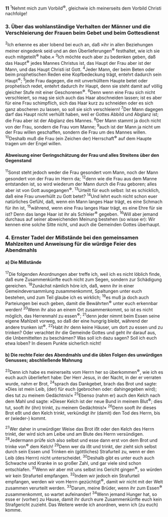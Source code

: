 __11__
<sup>1</sup>Nehmt mich zum Vorbild<sup title="4,16">&#x2732;</sup>, gleichwie ich meinerseits dem Vorbild Christi nachfolge!

### 3. Über das wohlanständige Verhalten der Männer und die Verschleierung der Frauen beim Gebet und beim Gottesdienst

<sup>2</sup>Ich erkenne es aber lobend bei euch an, daß »ihr in allen Beziehungen meiner eingedenk seid und an den Überlieferungen<sup title="oder: Weisungen">&#x2732;</sup> festhaltet, wie ich sie euch mitgeteilt<sup title="oder: übergeben">&#x2732;</sup> habe.«
<sup>3</sup>Ich möchte euch aber zu bedenken geben, daß das Haupt<sup title="= Oberhaupt">&#x2732;</sup> jedes Mannes Christus ist, das Haupt der Frau aber ist der Mann, und das Haupt Christi ist Gott.
<sup>4</sup>Jeder Mann, der beim Beten oder beim prophetischen Reden eine Kopfbedeckung trägt, entehrt dadurch sein Haupt<sup title="= Oberhaupt">&#x2732;</sup>;
<sup>5</sup>jede Frau dagegen, die mit unverhülltem Haupte betet oder prophetisch redet, entehrt dadurch ihr Haupt, denn sie steht damit auf völlig gleicher Stufe mit einer Geschorenen<sup title="= öffentlichen Dirne">&#x2732;</sup>.
<sup>6</sup>Denn wenn eine Frau sich nicht verschleiert, so mag sie sich auch das Haar abschneiden lassen; ist es aber für eine Frau schimpflich, sich das Haar kurz zu schneiden oder es sich ganz abscheren zu lassen, so soll sie sich verschleiern!
<sup>7</sup>Der Mann dagegen darf das Haupt nicht verhüllt haben, weil er Gottes Abbild und Abglanz ist; die Frau aber ist der Abglanz des Mannes.
<sup>8</sup>Der Mann stammt ja doch nicht von der Frau, sondern die Frau vom Manne;
<sup>9</sup>auch ist der Mann ja nicht um der Frau willen geschaffen, sondern die Frau um des Mannes willen.
<sup>10</sup>Deshalb muß die Frau (ein Zeichen der) Herrschaft<sup title="d.h. der Vollmacht des Mannes über sie">&#x2732;</sup> auf dem Haupte tragen um der Engel willen.

#### Abweisung einer Geringschätzung der Frau und alles Streitens über den Gegenstand

<sup>11</sup>Sonst steht jedoch weder die Frau gesondert vom Mann, noch der Mann gesondert von der Frau im Herrn da;
<sup>12</sup>denn wie die Frau aus dem Manne entstanden ist, so wird wiederum der Mann durch die Frau geboren; alles aber ist von Gott ausgegangen<sup title="= so geordnet">&#x2732;</sup>.
<sup>13</sup>Urteilt für euch selbst: Ist es schicklich, daß eine Frau unverhüllt zu Gott betet?
<sup>14</sup>Und lehrt euch nicht schon euer natürliches Gefühl, daß, wenn ein Mann langes Haar trägt, es eine Schmach für ihn ist,
<sup>15</sup>während, wenn eine Frau langes Haar trägt, es eine Ehre für sie ist? Denn das lange Haar ist ihr als Schleier<sup title="= an Stelle eines Schleiers">&#x2732;</sup> gegeben.
<sup>16</sup>Will aber jemand durchaus auf seiner abweichenden Meinung bestehen (so wisse er): Wir kennen eine solche Sitte nicht, und auch die Gemeinden Gottes überhaupt.

### 4. Ernster Tadel der Mißstände bei den gemeinsamen Mahlzeiten und Anweisung für die würdige Feier des Abendmahls

#### a) Die Mißstände

<sup>17</sup>Die folgenden Anordnungen aber treffe ich, weil ich es nicht löblich finde, daß eure Zusammenkünfte euch nicht zum Segen, sondern zur Schädigung gereichen.
<sup>18</sup>Zunächst nämlich höre ich, daß, wenn ihr in einer Gemeindeversammlung zusammenkommt, Spaltungen unter euch bestehen, und zum Teil glaube ich es wirklich;
<sup>19</sup>es muß ja doch auch Parteiungen bei euch geben, damit die Bewährten<sup title="oder: Tüchtigen">&#x2732;</sup> unter euch erkennbar werden!
<sup>20</sup>Wenn ihr also an einem Ort zusammenkommt, so ist es nicht möglich, das Herrenmahl zu essen<sup title="= in rechter Weise halten">&#x2732;</sup>;
<sup>21</sup>denn jeder nimmt beim Essen seine eigene Mahlzeit vorweg, so daß der eine hungrig bleibt, während der andere trunken ist<sup title="oder: in Wein schlemmt">&#x2732;</sup>.
<sup>22</sup>Habt ihr denn keine Häuser, um dort zu essen und zu trinken? Oder verachtet ihr die Gemeinde Gottes und geht ihr darauf aus, die Unbemittelten zu beschämen? Was soll ich dazu sagen? Soll ich euch etwa loben? In diesem Punkte sicherlich nicht!

#### b) Die rechte Feier des Abendmahls und die üblen Folgen des unwürdigen Genusses; abschließende Mahnung

<sup>23</sup>Denn ich habe es meinerseits vom Herrn her so überkommen<sup title="= mitgeteilt erhalten">&#x2732;</sup>, wie ich es euch auch überliefert habe: Der Herr Jesus, in der Nacht, in der er verraten wurde, nahm er Brot,
<sup>24</sup>sprach das Dankgebet, brach das Brot und sagte: »Dies ist mein Leib, (der) für euch (gebrochen oder: dahingegeben wird); dies tut zu meinem Gedächtnis!«
<sup>25</sup>Ebenso (nahm er) auch den Kelch nach dem Mahl und sagte: »Dieser Kelch ist der neue Bund in meinem Blut<sup title="oder: durch mein Blut">&#x2732;</sup>; dies tut, sooft ihr (ihn) trinkt, zu meinem Gedächtnis!«
<sup>26</sup>Denn sooft ihr dieses Brot eßt und den Kelch trinkt, verkündigt ihr (damit) den Tod des Herrn, bis er (wieder-) kommt.

<sup>27</sup>Wer daher in unwürdiger Weise das Brot ißt oder den Kelch des Herrn trinkt, der wird sich am Leibe und am Blute des Herrn versündigen.
<sup>28</sup>Jedermann prüfe sich also selbst und esse dann erst von dem Brot und trinke von<sup title="oder: aus">&#x2732;</sup> dem Kelch!
<sup>29</sup>Denn wer da ißt und trinkt, der zieht sich selbst durch sein Essen und Trinken ein (göttliches) Strafurteil zu, wenn er den Leib (des Herrn) nicht unterscheidet.
<sup>30</sup>Deshalb gibt es unter euch auch Schwache und Kranke in so großer Zahl, und gar viele sind schon entschlafen.
<sup>31</sup>Wenn wir aber mit uns selbst ins Gericht gingen<sup title="= uns prüften">&#x2732;</sup>, so würden wir kein Strafurteil empfangen.
<sup>32</sup>Indem wir jedoch ein Strafurteil empfangen, werden wir vom Herrn gezüchtigt<sup title="= in Zucht genommen">&#x2732;</sup>, damit wir nicht mit der Welt zusammen verurteilt werden.
<sup>33</sup>Darum, meine Brüder, wenn ihr zum Essen<sup title="= zum heiligen Mahle">&#x2732;</sup> zusammenkommt, so wartet aufeinander!
<sup>34</sup>Wenn jemand Hunger hat, so esse er (vorher) zu Hause, damit ihr durch eure Zusammenkünfte euch kein Strafgericht zuzieht. Das Weitere werde ich anordnen, wenn ich (zu euch) komme.